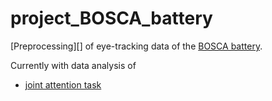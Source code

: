 # project_BOSCA_battery

[Preprocessing][] of eye-tracking data of the [BOSCA battery][].

Currently with data analysis of
- [joint attention task][]

[BOSCA battery]: https://github.com/nicobast/BOSCA_battery
[joint attention task]: 
[Preprocessing]:
